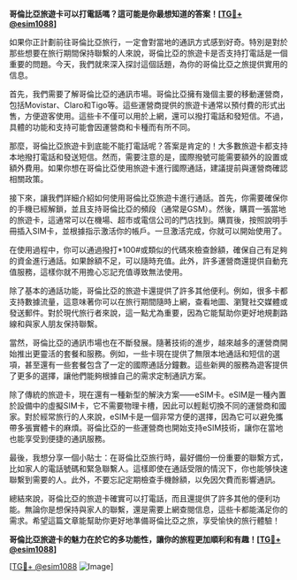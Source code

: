 **哥倫比亞旅遊卡可以打電話嗎？這可能是你最想知道的答案！[[TG💪+ @esim1088](https://t.me/s/esim1088)]**

如果你正計劃前往哥倫比亞旅行，一定會對當地的通訊方式感到好奇。特別是對於那些想要在旅行期間保持聯繫的人來說，哥倫比亞的旅遊卡是否支持打電話是一個重要的問題。今天，我們就來深入探討這個話題，為你的哥倫比亞之旅提供實用的信息。

首先，我們需要了解哥倫比亞的通訊市場。哥倫比亞擁有幾個主要的移動運營商，包括Movistar、Claro和Tigo等。這些運營商提供的旅遊卡通常以預付費的形式出售，方便遊客使用。這些卡不僅可以用於上網，還可以撥打電話和發短信。不過，具體的功能和支持可能會因運營商和卡種而有所不同。

那麼，哥倫比亞旅遊卡到底能不能打電話呢？答案是肯定的！大多數旅遊卡都支持本地撥打電話和發送短信。然而，需要注意的是，國際撥號可能需要額外的設置或額外費用。如果你想在哥倫比亞使用旅遊卡進行國際通話，建議提前與運營商確認相關政策。

接下來，讓我們詳細介紹如何使用哥倫比亞旅遊卡進行通話。首先，你需要確保你的手機已經解鎖，並且支持哥倫比亞的頻段（通常是GSM）。然後，購買一張當地的旅遊卡，這通常可以在機場、超市或電信公司的門店找到。購買後，按照說明手冊插入SIM卡，並根據指示激活你的帳戶。一旦激活完成，你就可以開始使用了。

在使用過程中，你可以通過撥打*100#或類似的代碼來檢查餘額，確保自己有足夠的資金進行通話。如果餘額不足，可以隨時充值。此外，許多運營商還提供自動充值服務，這樣你就不用擔心忘記充值導致無法使用。

除了基本的通話功能，哥倫比亞的旅遊卡還提供了許多其他便利。例如，很多卡都支持數據流量，這意味著你可以在旅行期間隨時上網，查看地圖、瀏覽社交媒體或發送郵件。對於現代旅行者來說，這一點尤為重要，因為它能幫助你更好地規劃路線和與家人朋友保持聯繫。

當然，哥倫比亞的通訊市場也在不斷發展。隨著技術的進步，越來越多的運營商開始推出更靈活的套餐和服務。例如，一些卡現在提供了無限本地通話和短信的選項，甚至還有一些套餐包含了一定的國際通話分鐘數。這些新興的服務為遊客提供了更多的選擇，讓他們能夠根據自己的需求定制通訊方案。

除了傳統的旅遊卡，現在還有一種新型的解決方案——eSIM卡。eSIM是一種內置於設備中的虛擬SIM卡，它不需要物理卡槽，因此可以輕鬆切換不同的運營商和國家。對於經常旅行的人來說，eSIM卡是一個非常方便的選擇，因為它可以避免攜帶多張實體卡的麻煩。哥倫比亞的一些運營商也開始支持eSIM技術，讓你在當地也能享受到便捷的通訊服務。

最後，我想分享一個小貼士：在哥倫比亞旅行時，最好備份一份重要的聯繫方式，比如家人的電話號碼和緊急聯繫人。這樣即使在通話受限的情況下，你也能够快速聯繫到需要的人。此外，不要忘記定期檢查手機餘額，以免因欠費而影響通訊。

總結來說，哥倫比亞的旅遊卡確實可以打電話，而且還提供了許多其他的便利功能。無論你是想保持與家人的聯繫，還是需要上網查閱信息，這些卡都能滿足你的需求。希望這篇文章能幫助你更好地準備哥倫比亞之旅，享受愉快的旅行體驗！

**哥倫比亞旅遊卡的魅力在於它的多功能性，讓你的旅程更加順利和有趣！[[TG💪+ @esim1088](https://t.me/s/esim1088)]**

[[TG💪+ @esim1088](https://t.me/s/esim1088) ![Image](https://i.postimg.cc/4NQfJmqS/Snipaste-2025-05-13-00-14-12.png)]